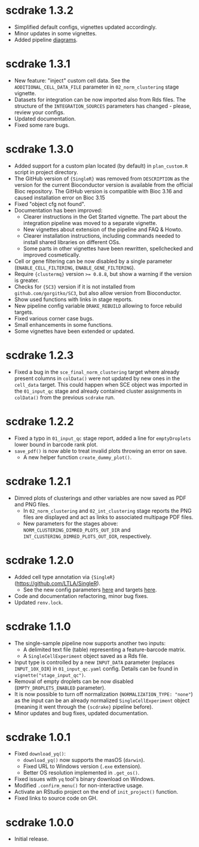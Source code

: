 # scdrake 1.3.2

- Simplified default configs, vignettes updated accordingly.
- Minor updates in some vignettes.
- Added pipeline [diagrams](diagrams/README.md).

# scdrake 1.3.1

- New feature: "inject" custom cell data. See the `ADDITIONAL_CELL_DATA_FILE` parameter in `02_norm_clustering` stage
  vignette.
- Datasets for integration can be now imported also from Rds files. The structure of the `INTEGRATION_SOURCES`
  parameters has changed - please, review your configs.
- Updated documentation.
- Fixed some rare bugs.

# scdrake 1.3.0

- Added support for a custom plan located (by default) in `plan_custom.R` script in project directory.
- The GitHub version of `{SingleR}` was removed from `DESCRIPTION` as the version for the current Bioconductor version
  is available from the official Bioc repository. The GitHub version is compatible with Bioc 3.16 and caused
  installation error on Bioc 3.15
- Fixed "object cfg not found".
- Documentation has been improved:
  - Clearer instructions in the Get Started vignette. The part about the integration pipeline was moved to a separate
    vignette.
  - New vignettes about extension of the pipeline and FAQ & Howto.
  - Clearer installation instructions, including commands needed to install shared libraries on different OSs.
  - Some parts in other vignettes have been rewritten, spellchecked and improved cosmetically.
- Cell or gene filtering can be now disabled by a single parameter (`ENABLE_CELL_FILTERING`, `ENABLE_GENE_FILTERING`).
- Require `{clustermq}` version `>= 0.8.8`, but show a warning if the version is greater.
- Checks for `{SC3}` version if it is not installed from `github.com/gorgitko/SC3`, but also allow version from Bioconductor.
- Show used functions with links in stage reports.
- New pipeline config variable `DRAKE_REBUILD` allowing to force rebuild targets.
- Fixed various corner case bugs.
- Small enhancements in some functions.
- Some vignettes have been extended or updated.

# scdrake 1.2.3

- Fixed a bug in the `sce_final_norm_clustering` target where already present columns in `colData()` were not updated by
  new ones in the `cell_data` target. This could happen when SCE object was imported in the `01_input_qc` stage
  and already contained cluster assignments in `colData()` from the previous `scdrake` run.

# scdrake 1.2.2

- Fixed a typo in `01_input_qc` stage report, added a line for `emptyDroplets` lower bound in barcode rank plot.
- `save_pdf()` is now able to treat invalid plots throwing an error on save.
  - A new helper function `create_dummy_plot()`.

# scdrake 1.2.1

- Dimred plots of clusterings and other variables are now saved as PDF and PNG files.
  - In `02_norm_clustering` and `02_int_clustering` stage reports the PNG files are displayed and act as links to
    associated multipage PDF files.
  - New parameters for the stages above: `NORM_CLUSTERING_DIMRED_PLOTS_OUT_DIR` and `INT_CLUSTERING_DIMRED_PLOTS_OUT_DIR`,
    respectively.

# scdrake 1.2.0

- Added cell type annotation via `{SingleR}` (<https://github.com/LTLA/SingleR>).
  - See the new config parameters [here](https://bioinfocz.github.io/scdrake/articles/stage_norm_clustering.html#cell-type-annotation)
    and targets [here](https://bioinfocz.github.io/scdrake/articles/stage_norm_clustering.html#cell-type-annotation-1).
- Code and documentation refactoring, minor bug fixes.
- Updated `renv.lock`.

# scdrake 1.1.0

- The single-sample pipeline now supports another two inputs:
  - A delimited text file (table) representing a feature-barcode matrix.
  - A `SingleCellExperiment` object saved as a Rds file.
- Input type is controlled by a new `INPUT_DATA` parameter (replaces `INPUT_10X_DIR`) in `01_input_qc.yaml` config.
  Details can be found in `vignette("stage_input_qc")`.
- Removal of empty droplets can be now disabled (`EMPTY_DROPLETS_ENABLED` parameter).
- It is now possible to turn off normalization (`NORMALIZATION_TYPE: "none"`) as the input can be an already normalized
  `SingleCellExperiment` object (meaning it went through the `{scdrake}` pipeline before).
- Minor updates and bug fixes, updated documentation.

# scdrake 1.0.1

- Fixed `download_yq()`:
  - `download_yq()` now supports the masOS (`darwin`).
  - Fixed URL to Windows version (`.exe` extension).
  - Better OS resolution implemented in `.get_os()`.
- Fixed issues with `yq` tool's binary download on Windows.
- Modified `.confirm_menu()` for non-interactive usage.
- Activate an RStudio project on the end of `init_project()` function.
- Fixed links to source code on GH.

# scdrake 1.0.0

- Initial release.
